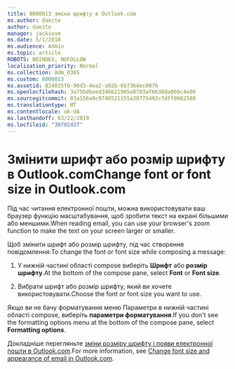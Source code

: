 ```yaml
---
title: 8000013 зміна шрифту в Outlook.com
ms.author: daeite
author: daeite
manager: jackiesm
ms.date: 5/1/2018
ms.audience: Admin
ms.topic: article
ROBOTS: NOINDEX, NOFOLLOW
localization_priority: Normal
ms.collection: Adm_O365
ms.custom: 8000013
ms.assetid: 824035f6-90d3-4ea2-a92b-6b73b4ec0076
ms.openlocfilehash: 3a75bdbeed346621965e8703af6630da069c4e06
ms.sourcegitcommit: 03a156a9c9740521155a30775492c7dff0982588
ms.translationtype: MT
ms.contentlocale: uk-UA
ms.lasthandoff: 03/22/2019
ms.locfileid: "30782437"
---
```

# <a name="change-font-or-font-size-in-outlookcom"></a><span data-ttu-id="f0fff-102">Змінити шрифт або розмір шрифту в Outlook.com</span><span class="sxs-lookup"><span data-stu-id="f0fff-102">Change font or font size in Outlook.com</span></span>

<span data-ttu-id="f0fff-103">Під час читання електронної пошти, можна використовувати ваш браузер функцію масштабування, щоб зробити текст на екрані більшими або меншими.</span><span class="sxs-lookup"><span data-stu-id="f0fff-103">When reading email, you can use your browser's zoom function to make the text on your screen larger or smaller.</span></span>
  
<span data-ttu-id="f0fff-104">Щоб змінити шрифт або розмір шрифту, під час створення повідомлення:</span><span class="sxs-lookup"><span data-stu-id="f0fff-104">To change the font or font size while composing a message:</span></span>
  
1. <span data-ttu-id="f0fff-105">У нижній частині області compose виберіть **Шрифт** або **розмір шрифту**.</span><span class="sxs-lookup"><span data-stu-id="f0fff-105">At the bottom of the compose pane, select **Font** or **Font size**.</span></span>
    
2. <span data-ttu-id="f0fff-106">Вибрати шрифт або розмір шрифту, який ви хочете використовувати.</span><span class="sxs-lookup"><span data-stu-id="f0fff-106">Choose the font or font size you want to use.</span></span>
    
<span data-ttu-id="f0fff-107">Якщо ви не бачу форматування меню Параметри в нижній частині області compose, виберіть **параметри форматування**.</span><span class="sxs-lookup"><span data-stu-id="f0fff-107">If you don't see the formatting options menu at the bottom of the compose pane, select **Formatting options**.</span></span>
  
<span data-ttu-id="f0fff-108">Докладніше перегляньте [зміни розміру шрифту і появи електронної пошти в Outlook.com](https://go.microsoft.com/fwlink/p/?linkid=873130).</span><span class="sxs-lookup"><span data-stu-id="f0fff-108">For more information, see [Change font size and appearance of email in Outlook.com](https://go.microsoft.com/fwlink/p/?linkid=873130).</span></span>
  

